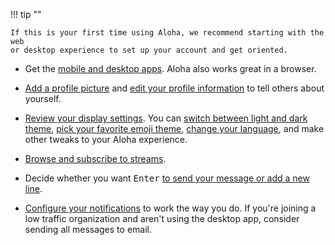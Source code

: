 !!! tip ""

    If this is your first time using Aloha, we recommend starting with the web
    or desktop experience to set up your account and get oriented.

- Get the [mobile and desktop apps](/apps). Aloha also works great in a browser.

- [Add a profile picture](/help/change-your-profile-picture) and
  [edit your profile information](https://zulip.com/help/edit-your-profile) to tell others
  about yourself.

- [Review your display settings](/help/review-your-settings#review-your-display-settings).
  You can [switch between light and dark theme](/help/dark-theme),
  [pick your favorite emoji theme](/help/emoji-and-emoticons#change-your-emoji-set),
  [change your language](/help/change-your-language), and make other tweaks to your Aloha experience.

- [Browse and subscribe to streams](/help/browse-and-subscribe-to-streams).

- Decide whether you want <kbd>Enter</kbd> [to send your message
  or add a new line](/help/mastering-the-compose-box#toggle-between-ctrl-enter-and-enter-to-send-a-message).

- [Configure your notifications](/#settings/notifications) to work the way
  you do. If you're joining a low traffic organization and aren't using the
  desktop app, consider sending all messages to email.
